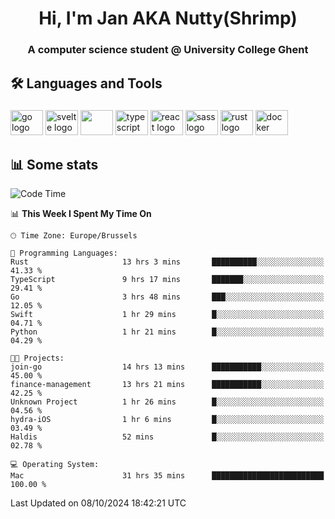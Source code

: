 <h1 align="center">Hi, I'm Jan AKA Nutty(Shrimp)</h1>
<h3 align="center">A computer science student @ University College Ghent</h3>

<h2 align="left">🛠️ Languages and Tools</h2>

###

<div align="left">
  <img src="https://cdn.jsdelivr.net/gh/devicons/devicon/icons/go/go-original.svg" height="40" width="52" alt="go logo"  />
  <img src="https://cdn.jsdelivr.net/gh/devicons/devicon@latest/icons/svelte/svelte-original.svg"  height="40" width="52" alt="svelte logo" />
  <img src="https://cdn.jsdelivr.net/gh/devicons/devicon@latest/icons/tailwindcss/tailwindcss-original.svg" height="40" width="52" />
  <img src="https://cdn.jsdelivr.net/gh/devicons/devicon/icons/typescript/typescript-original.svg" height="40" width="52" alt="typescript logo"  />
  <img src="https://cdn.jsdelivr.net/gh/devicons/devicon/icons/react/react-original.svg" height="40" width="52" alt="react logo"  />
  <img src="https://cdn.jsdelivr.net/gh/devicons/devicon/icons/sass/sass-original.svg" height="40" width="52" alt="sass logo"  />
  <img src="https://cdn.jsdelivr.net/gh/devicons/devicon@latest/icons/rust/rust-original.svg" height="40" width="52" alt="rust logo" />
  <img src="https://cdn.jsdelivr.net/gh/devicons/devicon/icons/docker/docker-original.svg" height="40" width="52" alt="docker logo"  />
</div>

<h2>📊 Some stats</h2>

<!--START_SECTION:waka-->
![Code Time](http://img.shields.io/badge/Code%20Time-5%2C096%20hrs%2024%20mins-blue)

📊 **This Week I Spent My Time On** 

```text
🕑︎ Time Zone: Europe/Brussels

💬 Programming Languages: 
Rust                     13 hrs 3 mins       ██████████░░░░░░░░░░░░░░░   41.33 % 
TypeScript               9 hrs 17 mins       ███████░░░░░░░░░░░░░░░░░░   29.41 % 
Go                       3 hrs 48 mins       ███░░░░░░░░░░░░░░░░░░░░░░   12.05 % 
Swift                    1 hr 29 mins        █░░░░░░░░░░░░░░░░░░░░░░░░   04.71 % 
Python                   1 hr 21 mins        █░░░░░░░░░░░░░░░░░░░░░░░░   04.29 % 

🐱‍💻 Projects: 
join-go                  14 hrs 13 mins      ███████████░░░░░░░░░░░░░░   45.00 % 
finance-management       13 hrs 21 mins      ███████████░░░░░░░░░░░░░░   42.25 % 
Unknown Project          1 hr 26 mins        █░░░░░░░░░░░░░░░░░░░░░░░░   04.56 % 
hydra-iOS                1 hr 6 mins         █░░░░░░░░░░░░░░░░░░░░░░░░   03.49 % 
Haldis                   52 mins             █░░░░░░░░░░░░░░░░░░░░░░░░   02.78 % 

💻 Operating System: 
Mac                      31 hrs 35 mins      █████████████████████████   100.00 % 
```


 Last Updated on 08/10/2024 18:42:21 UTC
<!--END_SECTION:waka-->
